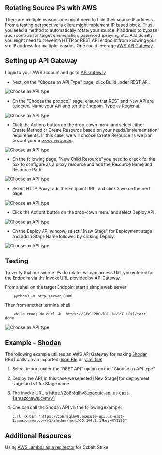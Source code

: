 
## Rotating Source IPs with AWS
There are multiple reasons one might need to hide their source IP address. From a testing perspective, a client might implement IP based block. Thus, you need a method to automatically rotate your source IP address to bypass such controls for target enumeration, password spraying, etc. Additionally, you might need to prevent a HTTP or REST API endpoint from knowing your src IP address for multiple reasons. One could leverage [AWS API Gateway](https://aws.amazon.com/api-gateway/).

## Setting up API Gateway
Login to your AWS account and go to [API Gateway](https://console.aws.amazon.com/apigateway/)

* Next, on the "Choose an API Type" page, click Build under REST API.

![Choose an API type](ChooseAPItype.png)

* On the "Choose the protocol" page, ensure that REST and New API are selected.  Name your API and set the Endpoint Type as Regional.

![Choose an API type](ChooseProtocol.png)

* Click the Actions button on the drop-down menu and select either Create Method or Create Resource based on your needs/implementation requirements. In this case, we will choose Create Resource as we plan to configure a [proxy resource](https://docs.aws.amazon.com/apigateway/latest/developerguide/api-gateway-set-up-simple-proxy.html#api-gateway-proxy-resource%3Ficmpid=docs_apigateway_console). 

![Choose an API type](Actions.png)

* On the following page, "New Child Resource" you need to check for the box to configure as a proxy resource and add the Resource Name and Resource Path.

![Choose an API type](ChildResource.png)

* Select HTTP Proxy, add the Endpoint URL, and click Save on the next page.

![Choose an API type](proxy.png)

* Click the Actions button on the drop-down menu and select Deploy API.

![Choose an API type](deploy.png)

* On the Deploy API window, select "[New Stage" for Deployment stage and add a Stage Name followed by clicking Deploy.

![Choose an API type](stage.png)

## Testing 
To verify that our source IPs do rotate, we can access URL you entered for the Endpoint via the Invoke URL provided by API Gateway.

From a shell on the target Endpoint start a simple web server
        
        python3 -m http.server 8080

Then from another terminal shell 

        while true; do curl -k  https://[AWS PROVIDE INVOKE URL]/test; done
![Choose an API type](rotate.png)

## Example - [Shodan](https://www.shodan.io/)
The following example utilizes an AWS API Gateway for making [Shodan](https://developer.shodan.io/api) REST calls via an imported ([json File](ShodanAPIGW.json) or [yaml file](ShodanAPIGW.yaml))
1.  Select import under the "REST API" option on the "Choose an API type"
2.  Deploy the API, in this case we selected [New Stage] for deployment stage and v1 for Stage name
3.  The invoke URL is https://2o6r8qlhv8.execute-api.us-east-1.amazonaws.com/v1
4.  One can call the Shodan API via the following example:

        curl -X GET "https://2o6r8qlhv8.execute-api.us-east-1.amazonaws.com/v1/shodan/host/65.144.1.1?key=XYZ123"


## Additional Resources
Using [AWS Lambda as a redirector](https://blog.xpnsec.com/aws-lambda-redirector/) for Cobalt Strike
